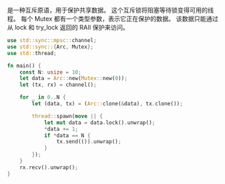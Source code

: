 是一种互斥原语，用于保护共享数据。
这个互斥锁将阻塞等待锁变得可用的线程。
每个 Mutex 都有一个类型参数，表示它正在保护的数据。
该数据只能通过从 lock 和 try_lock 返回的 RAII 保护来访问。

```rust
use std::sync::mpsc::channel;
use std::sync::{Arc, Mutex};
use std::thread;

fn main() {
    const N: usize = 10;
    let data = Arc::new(Mutex::new(0));
    let (tx, rx) = channel();

    for _ in 0..N {
        let (data, tx) = (Arc::clone(&data), tx.clone());

        thread::spawn(move || {
            let mut data = data.lock().unwrap();
            *data += 1;
            if *data == N {
                tx.send(()).unwrap();
            }
        });
    }
    rx.recv().unwrap();
}

```